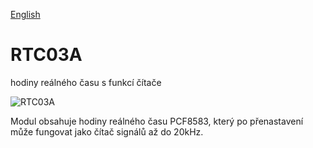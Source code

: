 
[English](./README.md)
<!--- module --->
# RTC03A
<!--- Emodule --->

<!--- subtitle --->hodiny reálného času s funkcí čítače<!--- Esubtitle --->

![RTC03A](/doc/img/pcb.png)

<!--- description --->Modul obsahuje hodiny reálného času PCF8583, který po přenastavení může fungovat jako čítač signálů až do 20kHz.<!--- Edescription --->
            